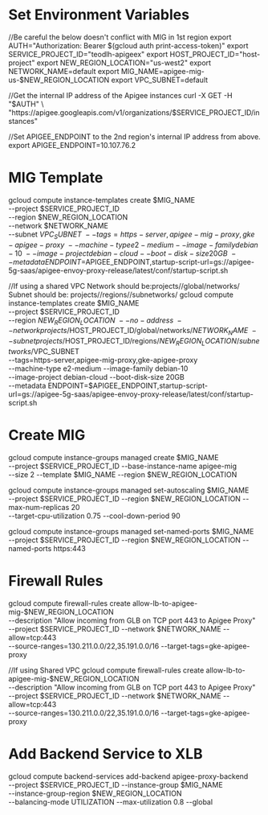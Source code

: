 # Set Environment Variables

//Be careful the below doesn't conflict with MIG in 1st region
export AUTH="Authorization: Bearer $(gcloud auth print-access-token)" 
export SERVICE_PROJECT_ID="teodlh-apigeex" 
export HOST_PROJECT_ID="host-project" 
export NEW_REGION_LOCATION="us-west2" 
export NETWORK_NAME=default 
export MIG_NAME=apigee-mig-us-$NEW_REGION_LOCATION 
export VPC_SUBNET=default 


//Get the internal IP address of the Apigee instances
curl -X GET -H "$AUTH" \
  "https://apigee.googleapis.com/v1/organizations/$SERVICE_PROJECT_ID/instances"

//Set APIGEE_ENDPOINT to the 2nd region's internal IP address from above.
export APIGEE_ENDPOINT=10.107.76.2

# MIG Template

gcloud compute instance-templates create $MIG_NAME \
  --project $SERVICE_PROJECT_ID \
  --region $NEW_REGION_LOCATION \
  --network $NETWORK_NAME \
  --subnet $VPC_SUBNET \
  --tags=https-server,apigee-mig-proxy,gke-apigee-proxy \
  --machine-type e2-medium --image-family debian-10 \
  --image-project debian-cloud --boot-disk-size 20GB \
  --metadata ENDPOINT=$APIGEE_ENDPOINT,startup-script-url=gs://apigee-5g-saas/apigee-envoy-proxy-release/latest/conf/startup-script.sh

//If using a shared VPC
Network should be:projects/<your Apigee Host Project>/global/networks/<your-shared-vpc>
Subnet should be: projects/<your Apigee Host Project>/regions/<your-gcp-region>/subnetworks/<your-shared-subnet>
gcloud compute instance-templates create $MIG_NAME \
  --project $SERVICE_PROJECT_ID \
  --region $NEW_REGION_LOCATION \
  --no-address \
  --network projects/$HOST_PROJECT_ID/global/networks/$NETWORK_NAME \
  --subnet projects/$HOST_PROJECT_ID/regions/$NEW_REGION_LOCATION/subnetworks/$VPC_SUBNET \
  --tags=https-server,apigee-mig-proxy,gke-apigee-proxy \
  --machine-type e2-medium --image-family debian-10 \
  --image-project debian-cloud --boot-disk-size 20GB \
  --metadata ENDPOINT=$APIGEE_ENDPOINT,startup-script-url=gs://apigee-5g-saas/apigee-envoy-proxy-release/latest/conf/startup-script.sh


# Create MIG
  
gcloud compute instance-groups managed create $MIG_NAME \
  --project $SERVICE_PROJECT_ID --base-instance-name apigee-mig \
  --size 2 --template $MIG_NAME --region $NEW_REGION_LOCATION

gcloud compute instance-groups managed set-autoscaling $MIG_NAME \
  --project $SERVICE_PROJECT_ID --region $NEW_REGION_LOCATION --max-num-replicas 20 \
  --target-cpu-utilization 0.75 --cool-down-period 90

gcloud compute instance-groups managed set-named-ports $MIG_NAME \
  --project $SERVICE_PROJECT_ID --region $NEW_REGION_LOCATION --named-ports https:443

# Firewall Rules
gcloud compute firewall-rules create allow-lb-to-apigee-mig-$NEW_REGION_LOCATION \
  --description "Allow incoming from GLB on TCP port 443 to Apigee Proxy" \
  --project $SERVICE_PROJECT_ID --network $NETWORK_NAME --allow=tcp:443 \
  --source-ranges=130.211.0.0/22,35.191.0.0/16 --target-tags=gke-apigee-proxy

//If using Shared VPC
gcloud compute firewall-rules create allow-lb-to-apigee-mig-$NEW_REGION_LOCATION \
  --description "Allow incoming from GLB on TCP port 443 to Apigee Proxy" \
  --project $SERVICE_PROJECT_ID --network $NETWORK_NAME --allow=tcp:443 \
  --source-ranges=130.211.0.0/22,35.191.0.0/16 --target-tags=gke-apigee-proxy

# Add Backend Service to XLB
gcloud compute backend-services add-backend apigee-proxy-backend \
  --project $SERVICE_PROJECT_ID --instance-group $MIG_NAME \
  --instance-group-region $NEW_REGION_LOCATION \
  --balancing-mode UTILIZATION --max-utilization 0.8 --global
